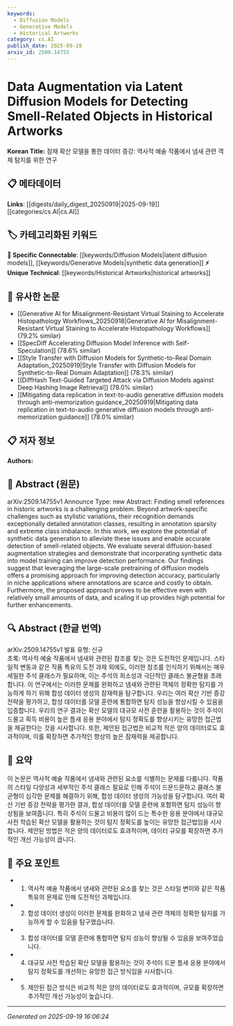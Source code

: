 ```yaml
---
keywords:
  - Diffusion Models
  - Generative Models
  - Historical Artworks
category: cs.AI
publish_date: 2025-09-19
arxiv_id: 2509.14755
---
```


<!-- KEYWORD_LINKING_METADATA:
{
  "processed_timestamp": "2025-09-22 21:50:06.803861",
  "vocabulary_version": "1.0",
  "selected_keywords": [
    "Diffusion Models",
    "Generative Models",
    "Historical Artworks"
  ],
  "rejected_keywords": [
    "Smell-Related Objects"
  ],
  "similarity_scores": {
    "Diffusion Models": 0.8,
    "Generative Models": 0.78,
    "Historical Artworks": 0.72
  },
  "extraction_method": "AI_prompt_based",
  "budget_applied": true
}
-->


# Data Augmentation via Latent Diffusion Models for Detecting Smell-Related Objects in Historical Artworks

**Korean Title:** 잠재 확산 모델을 통한 데이터 증강: 역사적 예술 작품에서 냄새 관련 객체 탐지를 위한 연구

## 📋 메타데이터

**Links**: [[digests/daily_digest_20250919|2025-09-19]]   [[categories/cs.AI|cs.AI]]

## 🏷️ 카테고리화된 키워드
**🔗 Specific Connectable**: [[keywords/Diffusion Models|latent diffusion models]], [[keywords/Generative Models|synthetic data generation]]
**⚡ Unique Technical**: [[keywords/Historical Artworks|historical artworks]]

## 🔗 유사한 논문
- [[Generative AI for Misalignment-Resistant Virtual Staining to Accelerate Histopathology Workflows_20250918|Generative AI for Misalignment-Resistant Virtual Staining to Accelerate Histopathology Workflows]] (79.2% similar)
- [[SpecDiff Accelerating Diffusion Model Inference with Self-Speculation]] (78.6% similar)
- [[Style Transfer with Diffusion Models for Synthetic-to-Real Domain Adaptation_20250919|Style Transfer with Diffusion Models for Synthetic-to-Real Domain Adaptation]] (78.3% similar)
- [[DiffHash Text-Guided Targeted Attack via Diffusion Models against Deep Hashing Image Retrieval]] (78.0% similar)
- [[Mitigating data replication in text-to-audio generative diffusion models through anti-memorization guidance_20250919|Mitigating data replication in text-to-audio generative diffusion models through anti-memorization guidance]] (78.0% similar)

## 📋 저자 정보

**Authors:** 

## 📄 Abstract (원문)

arXiv:2509.14755v1 Announce Type: new 
Abstract: Finding smell references in historic artworks is a challenging problem. Beyond artwork-specific challenges such as stylistic variations, their recognition demands exceptionally detailed annotation classes, resulting in annotation sparsity and extreme class imbalance. In this work, we explore the potential of synthetic data generation to alleviate these issues and enable accurate detection of smell-related objects. We evaluate several diffusion-based augmentation strategies and demonstrate that incorporating synthetic data into model training can improve detection performance. Our findings suggest that leveraging the large-scale pretraining of diffusion models offers a promising approach for improving detection accuracy, particularly in niche applications where annotations are scarce and costly to obtain. Furthermore, the proposed approach proves to be effective even with relatively small amounts of data, and scaling it up provides high potential for further enhancements.

## 🔍 Abstract (한글 번역)

arXiv:2509.14755v1 발표 유형: 신규  
초록: 역사적 예술 작품에서 냄새와 관련된 참조를 찾는 것은 도전적인 문제입니다. 스타일적 변동과 같은 작품 특유의 도전 과제 외에도, 이러한 참조를 인식하기 위해서는 매우 세밀한 주석 클래스가 필요하며, 이는 주석의 희소성과 극단적인 클래스 불균형을 초래합니다. 이 연구에서는 이러한 문제를 완화하고 냄새와 관련된 객체의 정확한 탐지를 가능하게 하기 위해 합성 데이터 생성의 잠재력을 탐구합니다. 우리는 여러 확산 기반 증강 전략을 평가하고, 합성 데이터를 모델 훈련에 통합하면 탐지 성능을 향상시킬 수 있음을 입증합니다. 우리의 연구 결과는 확산 모델의 대규모 사전 훈련을 활용하는 것이 주석이 드물고 획득 비용이 높은 틈새 응용 분야에서 탐지 정확도를 향상시키는 유망한 접근법을 제공한다는 것을 시사합니다. 또한, 제안된 접근법은 비교적 적은 양의 데이터로도 효과적이며, 이를 확장하면 추가적인 향상의 높은 잠재력을 제공합니다.

## 📝 요약

이 논문은 역사적 예술 작품에서 냄새와 관련된 요소를 식별하는 문제를 다룹니다. 작품의 스타일 다양성과 세부적인 주석 클래스 필요로 인해 주석이 드문드문하고 클래스 불균형이 심각한 문제를 해결하기 위해, 합성 데이터 생성의 가능성을 탐구합니다. 여러 확산 기반 증강 전략을 평가한 결과, 합성 데이터를 모델 훈련에 포함하면 탐지 성능이 향상됨을 보여줍니다. 특히 주석이 드물고 비용이 많이 드는 특수한 응용 분야에서 대규모 사전 학습된 확산 모델을 활용하는 것이 탐지 정확도를 높이는 유망한 접근법임을 시사합니다. 제안된 방법은 적은 양의 데이터로도 효과적이며, 데이터 규모를 확장하면 추가적인 개선 가능성이 큽니다.

## 🎯 주요 포인트

- 1. 역사적 예술 작품에서 냄새와 관련된 요소를 찾는 것은 스타일 변이와 같은 작품 특유의 문제로 인해 도전적인 과제입니다.

- 2. 합성 데이터 생성이 이러한 문제를 완화하고 냄새 관련 객체의 정확한 탐지를 가능하게 할 수 있음을 탐구했습니다.

- 3. 합성 데이터를 모델 훈련에 통합하면 탐지 성능이 향상될 수 있음을 보여주었습니다.

- 4. 대규모 사전 학습된 확산 모델을 활용하는 것이 주석이 드문 틈새 응용 분야에서 탐지 정확도를 개선하는 유망한 접근 방식임을 시사합니다.

- 5. 제안된 접근 방식은 비교적 적은 양의 데이터로도 효과적이며, 규모를 확장하면 추가적인 개선 가능성이 높습니다.

---

*Generated on 2025-09-19 16:06:24*